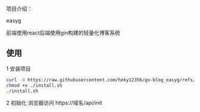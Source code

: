 项目介绍：

easyg

前端使用react后端使用gin构建的轻量化博客系统

## 使用

1 安装项目
```bash
curl -O https://raw.githubusercontent.com/heky12356/go-blog_easyg/refs/heads/main/install.sh
chmod +x ./install.sh
./install.sh
```

2 初始化
浏览器访问 https://域名/api/init

